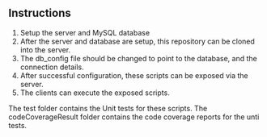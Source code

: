 ## Instructions 
1) Setup the server and MySQL database
2) After the server and database are setup, this repository can be cloned into the server.
3) The db_config file should be changed to point to the database, and the connection details.
4) After successful configuration, these scripts can be exposed via the server.
5) The clients can execute the exposed scripts.

The test folder contains the Unit tests for these scripts.
The codeCoverageResult folder contains the code coverage reports for the unti tests.
